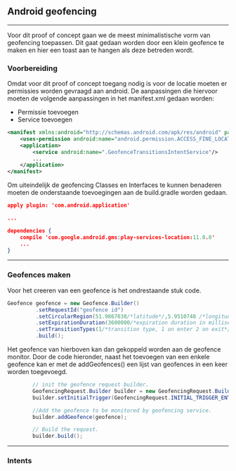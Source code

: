 
## Android geofencing

----
Voor dit proof of concept gaan we de meest minimalistische vorm van geofencing toepassen. 
Dit gaat gedaan worden door een klein geofence te maken en hier een toast aan te hangen als deze betreden wordt.

### Voorbereiding
Omdat voor dit proof of concept toegang nodig is voor de locatie moeten er permissies worden gevraagd aan android.
De aanpassingen die hiervoor moeten de volgende aanpassingen in het manifest.xml gedaan worden: 
- Permissie toevoegen
- Service toevoegen
```xml
<manifest xmlns:android="http://schemas.android.com/apk/res/android" package="com.example.thom.geofencing">
    <uses-permission android:name="android.permission.ACCESS_FINE_LOCATION"/>
    <application>
        <service android:name=".GeofenceTransitionsIntentService"/>
        ...
    </application>
</manifest>

```

Om uiteindelijk de geofencing Classes en Interfaces te kunnen benaderen moeten de onderstaande toevoegingen aan de build.gradle worden gedaan.

```json
apply plugin: 'com.android.application'

...

dependencies {
    compile 'com.google.android.gms:play-services-location:11.0.0'
    ...
}

```
----

### Geofences maken

Voor het creeren van een geofence is het ondrestaande stuk code. 
```java
Geofence geofence = new Geofence.Builder()
         .setRequestId("geofence id")
         .setCircularRegion(51.9867038/*latitude*/,5.9510748 /*longitude*/, 100 /*radius*/)
         .setExpirationDuration(3600000/*expiration duration in milliseconds*/)
         .setTransitionTypes(1/*transition type, 1 on enter 2 on exit*/)
         .build();
```

Het geofence van hierboven kan dan gekoppeld worden aan de geofence monitor. Door de code hieronder, naast het toevoegen van een enkele geofence kan er met de addGeofences() een lijst van geofences in een keer worden toegevoegd.

```java
        // init the geofence request builder.
        GeofencingRequest.Builder builder = new GeofencingRequest.Builder();
        builder.setInitialTrigger(GeofencingRequest.INITIAL_TRIGGER_ENTER);

        //Add the geofence to be monitored by geofencing service.
        builder.addGeofence(geofence);

        // Build the request.
        builder.build();
```
----
### Intents



